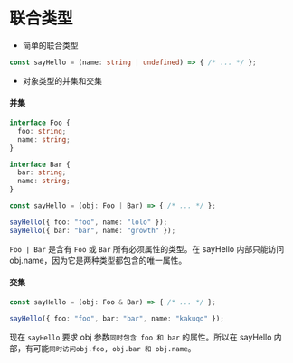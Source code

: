 # 联合类型


- 简单的联合类型

```ts
const sayHello = (name: string | undefined) => { /* ... */ };
```


- 对象类型的并集和交集

#### 并集
```ts
interface Foo {
  foo: string;
  name: string;
}

interface Bar {
  bar: string;
  name: string;
}

const sayHello = (obj: Foo | Bar) => { /* ... */ };

sayHello({ foo: "foo", name: "lolo" });
sayHello({ bar: "bar", name: "growth" });

```
`Foo | Bar` 是含有 `Foo` 或 `Bar` 所有必须属性的类型。在 sayHello 内部只能访问 obj.name，因为它是两种类型都包含的唯一属性。


#### 交集

```ts
const sayHello = (obj: Foo & Bar) => { /* ... */ };

sayHello({ foo: "foo", bar: "bar", name: "kakuqo" });
```

现在 `sayHello` 要求 obj 参数`同时包含 foo 和 bar` 的属性。所以在 sayHello 内部，有可能`同时访问obj.foo, obj.bar 和 obj.name`。

